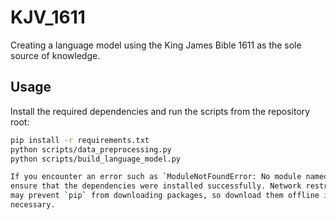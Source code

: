 # KJV_1611
Creating a language model using the King James Bible 1611 as the sole source of knowledge.

## Usage

Install the required dependencies and run the scripts from the repository root:

```bash
pip install -r requirements.txt
python scripts/data_preprocessing.py
python scripts/build_language_model.py

If you encounter an error such as `ModuleNotFoundError: No module named 'transformers'`,
ensure that the dependencies were installed successfully. Network restrictions
may prevent `pip` from downloading packages, so download them offline if
necessary.

